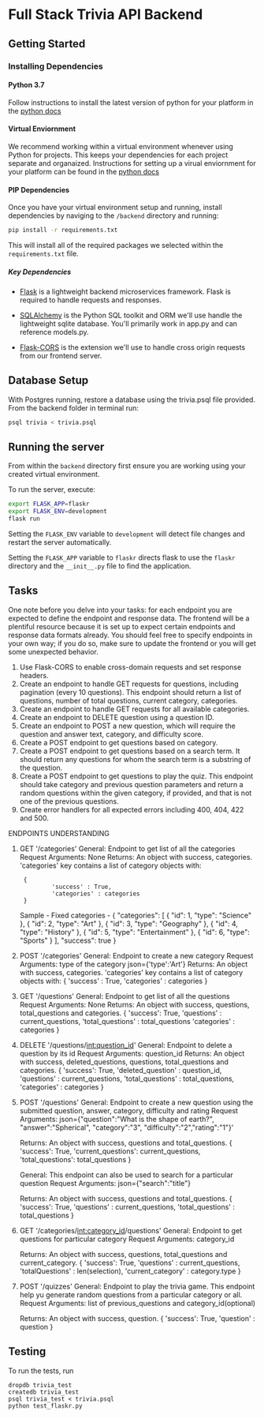 # Full Stack Trivia API Backend

## Getting Started

### Installing Dependencies

#### Python 3.7

Follow instructions to install the latest version of python for your platform in the [python docs](https://docs.python.org/3/using/unix.html#getting-and-installing-the-latest-version-of-python)

#### Virtual Enviornment

We recommend working within a virtual environment whenever using Python for projects. This keeps your dependencies for each project separate and organaized. Instructions for setting up a virual enviornment for your platform can be found in the [python docs](https://packaging.python.org/guides/installing-using-pip-and-virtual-environments/)

#### PIP Dependencies

Once you have your virtual environment setup and running, install dependencies by naviging to the `/backend` directory and running:

```bash
pip install -r requirements.txt
```

This will install all of the required packages we selected within the `requirements.txt` file.

##### Key Dependencies

- [Flask](http://flask.pocoo.org/)  is a lightweight backend microservices framework. Flask is required to handle requests and responses.

- [SQLAlchemy](https://www.sqlalchemy.org/) is the Python SQL toolkit and ORM we'll use handle the lightweight sqlite database. You'll primarily work in app.py and can reference models.py. 

- [Flask-CORS](https://flask-cors.readthedocs.io/en/latest/#) is the extension we'll use to handle cross origin requests from our frontend server. 

## Database Setup
With Postgres running, restore a database using the trivia.psql file provided. From the backend folder in terminal run:
```bash
psql trivia < trivia.psql
```

## Running the server

From within the `backend` directory first ensure you are working using your created virtual environment.

To run the server, execute:

```bash
export FLASK_APP=flaskr
export FLASK_ENV=development
flask run
```

Setting the `FLASK_ENV` variable to `development` will detect file changes and restart the server automatically.

Setting the `FLASK_APP` variable to `flaskr` directs flask to use the `flaskr` directory and the `__init__.py` file to find the application. 

## Tasks

One note before you delve into your tasks: for each endpoint you are expected to define the endpoint and response data. The frontend will be a plentiful resource because it is set up to expect certain endpoints and response data formats already. You should feel free to specify endpoints in your own way; if you do so, make sure to update the frontend or you will get some unexpected behavior. 

1. Use Flask-CORS to enable cross-domain requests and set response headers. 
2. Create an endpoint to handle GET requests for questions, including pagination (every 10 questions). This endpoint should return a list of questions, number of total questions, current category, categories. 
3. Create an endpoint to handle GET requests for all available categories. 
4. Create an endpoint to DELETE question using a question ID. 
5. Create an endpoint to POST a new question, which will require the question and answer text, category, and difficulty score. 
6. Create a POST endpoint to get questions based on category. 
7. Create a POST endpoint to get questions based on a search term. It should return any questions for whom the search term is a substring of the question. 
8. Create a POST endpoint to get questions to play the quiz. This endpoint should take category and previous question parameters and return a random questions within the given category, if provided, and that is not one of the previous questions. 
9. Create error handlers for all expected errors including 400, 404, 422 and 500. 

ENDPOINTS UNDERSTANDING

1. GET '/categories'
	General:
		Endpoint to get list of all the categories
		Request Arguments: None
	Returns:
		An object with success, categories.
		'categories' key contains a list of category objects with:
		
		{
                'success' : True,
                'categories' : categories
        }
	Sample - 
		Fixed categories -
		{
		  "categories": [
			{
			  "id": 1,
			  "type": "Science"
			},
			{
			  "id": 2,
			  "type": "Art"
			},
			{
			  "id": 3,
			  "type": "Geography"
			},
			{
			  "id": 4,
			  "type": "History"
			},
			{
			  "id": 5,
			  "type": "Entertainment"
			},
			{
			  "id": 6,
			  "type": "Sports"
			}
		  ],
		  "success": true
		}

2. POST '/categories'
	General:
		Endpoint to create a new category
		Request Arguments: type of the category
			json={'type':'Art'}
	Returns:
		An object with success, categories.
		'categories' key contains a list of category objects with:
		{
                'success' : True,
                'categories' : categories
        }

3. GET '/questions'
	General:
		Endpoint to get list of all the questions
		Request Arguments: None
	Returns:
		An object with success, questions, total_questions and categories.
		{
                'success': True,
                'questions' : current_questions,
                'total_questions' : total_questions
                'categories' : categories
        }

4. DELETE '/questions/<int:question_id>'
	General:
		Endpoint to delete a question by its id
		Request Arguments: question_id
	Returns:
		An object with success, deleted_questions, questions, total_questions and categories.
		{
                'success': True,
                'deleted_question' : question_id,
                'questions' : current_questions,
                'total_questions' : total_questions,
				'categories' : categories
        }

5. POST '/questions'
	General:
		Endpoint to create a new question using the submitted question, answer, category, difficulty and rating 
		Request Arguments: json={"question":"What is the shape of earth?", "answer":"Spherical", "category":"3", "difficulty":"2","rating":"1"}'

	Returns:
		An object with success, questions and total_questions.
               {
                    'success': True,
                    'current_questions': current_questions,
                    'total_questions': total_questions
               }
	
	General:
		This endpoint can also be used to search for a particular question 
		Request Arguments: json={"search":"title"}

	Returns:
		An object with success, questions and total_questions.
		{
                'success': True,
				'questions' : current_questions,
                'total_questions' : total_questions
        }
	
6. GET '/categories/<int:category_id>/questions'
	General:
		Endpoint to get questions for particular category 
		Request Arguments: category_id

	Returns:
		An object with success, questions, total_questions and current_category.
		{
                'success': True,
                'questions' : current_questions,
                'totalQuestions' : len(selection),
                'current_category' : category.type
        }

7. POST '/quizzes'
	General:
		Endpoint to play the trivia game. This endpoint help yu generate random questions from a particular category or all. 
		Request Arguments: list of previous_questions and category_id(optional)

	Returns:
		An object with success, question.
		{
                'success': True,
				'question' : question
        }
## Testing
To run the tests, run
```
dropdb trivia_test
createdb trivia_test
psql trivia_test < trivia.psql
python test_flaskr.py
```